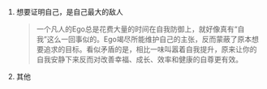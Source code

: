 1. 想要证明自己，是自己最大的敌人

   > 一个凡人的Ego总是花费大量的时间在自我防御上，就好像真有“自我”这么一回事似的。Ego竭尽所能维护自己的主张，反而蒙蔽了原本想要追求的目标。看似矛盾的是，相比一味叫嚣着自我提升，原来让你的自我安静下来反而对改善幸福、成长、效率和健康的自尊更有效。

2. 其他